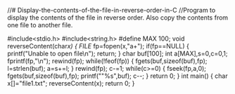 //# Display-the-contents-of-the-file-in-reverse-order-in-C
//Program to display the contents of the file in reverse order. Also copy the contents from one file to another file.

#include<stdio.h>
#include<string.h>
#define MAX 100;
void reverseContent(char*x)
{
    FILE* fp=fopen(x,"a+");
    if(fp==NULL)
    {
        printf("Unable to open file\n");
        return;
    }
    char buf[100];
    int a[MAX],s=0,c=0,1;
    fprintf(fp,"\n");
    rewind(fp);
    while(!feof(fp))
    {
      fgets(buf,sizeof(buf),fp);
      l=strlen(buf);
      a=s+=l;
    }
    rewind(fp);
    c-=1;
    while(c>=0)
    {
      fseek(fp,a,0);
      fgets(buf,sizeof(buf),fp);
      printf(""%s",buf);
      c--;
    }
    return 0;
 }
 int main()
 {
    char x[]="file1.txt";
    reverseContent(x);
    return 0;
 }
